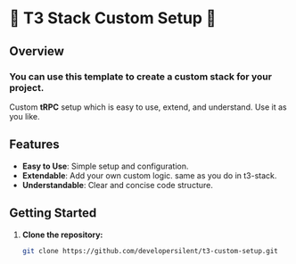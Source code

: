 # 🌟 T3 Stack Custom Setup 🌟

## Overview

### You can use this template to create a custom stack for your project.

Custom **tRPC** setup which is easy to use, extend, and understand. Use it as you like.

## Features

- **Easy to Use**: Simple setup and configuration.
- **Extendable**: Add your own custom logic. same as you do in t3-stack.
- **Understandable**: Clear and concise code structure.

## Getting Started

1. **Clone the repository:**
   ```sh
   git clone https://github.com/developersilent/t3-custom-setup.git
